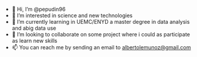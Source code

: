 - 👋 Hi, I’m @pepudin96
- 👀 I’m interested in science and new technologies
- 🌱 I’m currently learning in UEMC/ENYD a master degree in data analysis and abig data use
- 💞️ I’m looking to collaborate on some project where i could as participate as learn new skills
- 📫 You can reach me by sending an email to albertolemunoz@gmail.com

<!---
pepudin96/pepudin96 is a ✨ special ✨ repository because its `README.md` (this file) appears on your GitHub profile.
You can click the Preview link to take a look at your changes.
--->
